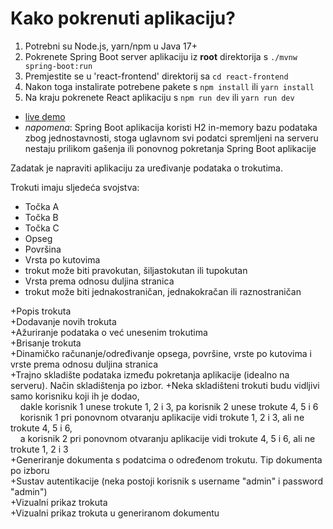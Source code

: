 # Kako pokrenuti aplikaciju?
1. Potrebni su Node.js, yarn/npm u Java 17+
2. Pokrenete Spring Boot server aplikaciju iz **root** direktorija s `./mvnw spring-boot:run`
3. Premjestite se u 'react-frontend' direktorij sa `cd react-frontend`
4. Nakon toga instalirate potrebene pakete s `npm install` ili `yarn install`
5. Na kraju pokrenete React aplikaciju s `npm run dev` ili `yarn run dev`

- [live demo](https://clipchamp.com/watch/0UNiAOwhnFD)
- *napomena*: Spring Boot aplikacija koristi H2 in-memory bazu podataka zbog jednostavnosti,
  stoga uglavnom svi podatci spremljeni na serveru nestaju prilikom gašenja ili ponovnog pokretanja Spring Boot aplikacije

Zadatak je napraviti aplikaciju za uređivanje podataka o trokutima.

Trokuti imaju sljedeća svojstva:
- Točka A
- Točka B
- Točka C
- Opseg
- Površina
- Vrsta po kutovima
- trokut može biti pravokutan, šiljastokutan ili tupokutan
- Vrsta prema odnosu duljina stranica
- trokut može biti jednakostraničan, jednakokračan ili raznostraničan

+Popis trokuta  
+Dodavanje novih trokuta  
+Ažuriranje podataka o već unesenim trokutima  
+Brisanje trokuta  
+Dinamičko računanje/određivanje opsega, površine, vrste po kutovima i vrste prema odnosu duljina stranica  
+Trajno skladište podataka između pokretanja aplikacije (idealno na serveru). Način skladištenja po izbor.
+Neka skladišteni trokuti budu vidljivi samo korisniku koji ih je dodao,  
&nbsp;&nbsp;&nbsp;&nbsp;dakle korisnik 1 unese trokute 1, 2 i 3, pa korisnik 2 unese trokute 4, 5 i 6  
&nbsp;&nbsp;&nbsp;&nbsp;korisnik 1 pri ponovnom otvaranju aplikacije vidi trokute 1, 2 i 3, ali ne trokute 4, 5 i 6,  
&nbsp;&nbsp;&nbsp;&nbsp;a korisnik 2 pri ponovnom otvaranju aplikacije vidi trokute 4, 5 i 6, ali ne trokute 1, 2 i 3  
+Generiranje dokumenta s podatcima o određenom trokutu. Tip dokumenta po izboru  
+Sustav autentikacije (neka postoji korisnik s username "admin" i password "admin")  
+Vizualni prikaz trokuta  
+Vizualni prikaz trokuta u generiranom dokumentu  
